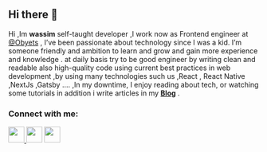 ## Hi there 👋
Hi ,Im **wassim** self-taught developer ,I work now as Frontend engineer at <a href='https://www.obytes.com/'>@Obyets<a> , I’ve been passionate about technology since I was a kid. I’m someone friendly and ambition to learn and grow and gain more experience and knowledge . at daily basis try to be good engineer by writing clean and readable also high-quality code using current best practices in web development ,by using many technologies such us ,React , React Native ,NextJs ,Gatsby .... ,In my downtime, I enjoy reading about tech, or watching some tutorials in addition i write articles in my **<a  target="_blank" href='https://wnassour.netlify.app/blog'>Blog</a>** .
<br />
<h3>Connect with me:</h3>
<p>
<a href="https://www.instagram.com/wassimnassour/" target="_blank">
  <img src="https://img.shields.io/badge/instagram-%23E4405F.svg?&style=for-the-badge&logo=instagram&logoColor=white" height="32px">
  </a>
<a href="https://www.linkedin.com/in/wassim-nassour-a21b53138/" target="_blank"><img src="https://img.shields.io/badge/linkedin-%230077B5.svg?&style=for-the-badge&logo=linkedin&logoColor=white" height="32px"></a>
<a href="https://twitter.com/WassimNassour" target="_blank"><img src="https://img.shields.io/badge/twitter-%231DA1F2.svg?&style=for-the-badge&logo=twitter&logoColor=white" height="32px"></a>
</p>


